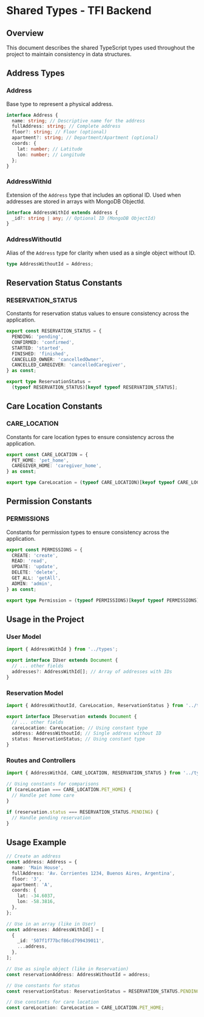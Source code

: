 # Shared Types - TFI Backend

## Overview

This document describes the shared TypeScript types used throughout the project to maintain consistency in data structures.

## Address Types

### Address

Base type to represent a physical address.

```typescript
interface Address {
  name: string; // Descriptive name for the address
  fullAddress: string; // Complete address
  floor?: string; // Floor (optional)
  apartment?: string; // Department/Apartment (optional)
  coords: {
    lat: number; // Latitude
    lon: number; // Longitude
  };
}
```

### AddressWithId

Extension of the `Address` type that includes an optional ID. Used when addresses are stored in arrays with MongoDB ObjectId.

```typescript
interface AddressWithId extends Address {
  _id?: string | any; // Optional ID (MongoDB ObjectId)
}
```

### AddressWithoutId

Alias of the `Address` type for clarity when used as a single object without ID.

```typescript
type AddressWithoutId = Address;
```

## Reservation Status Constants

### RESERVATION_STATUS

Constants for reservation status values to ensure consistency across the application.

```typescript
export const RESERVATION_STATUS = {
  PENDING: 'pending',
  CONFIRMED: 'confirmed',
  STARTED: 'started',
  FINISHED: 'finished',
  CANCELLED_OWNER: 'cancelledOwner',
  CANCELLED_CAREGIVER: 'cancelledCaregiver',
} as const;

export type ReservationStatus =
  (typeof RESERVATION_STATUS)[keyof typeof RESERVATION_STATUS];
```

## Care Location Constants

### CARE_LOCATION

Constants for care location types to ensure consistency across the application.

```typescript
export const CARE_LOCATION = {
  PET_HOME: 'pet_home',
  CAREGIVER_HOME: 'caregiver_home',
} as const;

export type CareLocation = (typeof CARE_LOCATION)[keyof typeof CARE_LOCATION];
```

## Permission Constants

### PERMISSIONS

Constants for permission types to ensure consistency across the application.

```typescript
export const PERMISSIONS = {
  CREATE: 'create',
  READ: 'read',
  UPDATE: 'update',
  DELETE: 'delete',
  GET_ALL: 'getAll',
  ADMIN: 'admin',
} as const;

export type Permission = (typeof PERMISSIONS)[keyof typeof PERMISSIONS];
```

## Usage in the Project

### User Model

```typescript
import { AddressWithId } from '../types';

export interface IUser extends Document {
  // ... other fields
  addresses?: AddressWithId[]; // Array of addresses with IDs
}
```

### Reservation Model

```typescript
import { AddressWithoutId, CareLocation, ReservationStatus } from '../types';

export interface IReservation extends Document {
  // ... other fields
  careLocation: CareLocation; // Using constant type
  address: AddressWithoutId; // Single address without ID
  status: ReservationStatus; // Using constant type
}
```

### Routes and Controllers

```typescript
import { AddressWithId, CARE_LOCATION, RESERVATION_STATUS } from '../types';

// Using constants for comparisons
if (careLocation === CARE_LOCATION.PET_HOME) {
  // Handle pet home care
}

if (reservation.status === RESERVATION_STATUS.PENDING) {
  // Handle pending reservation
}
```

## Usage Example

```typescript
// Create an address
const address: Address = {
  name: 'Main House',
  fullAddress: 'Av. Corrientes 1234, Buenos Aires, Argentina',
  floor: '3',
  apartment: 'A',
  coords: {
    lat: -34.6037,
    lon: -58.3816,
  },
};

// Use in an array (like in User)
const addresses: AddressWithId[] = [
  {
    _id: '507f1f77bcf86cd799439011',
    ...address,
  },
];

// Use as single object (like in Reservation)
const reservationAddress: AddressWithoutId = address;

// Use constants for status
const reservationStatus: ReservationStatus = RESERVATION_STATUS.PENDING;

// Use constants for care location
const careLocation: CareLocation = CARE_LOCATION.PET_HOME;
```
